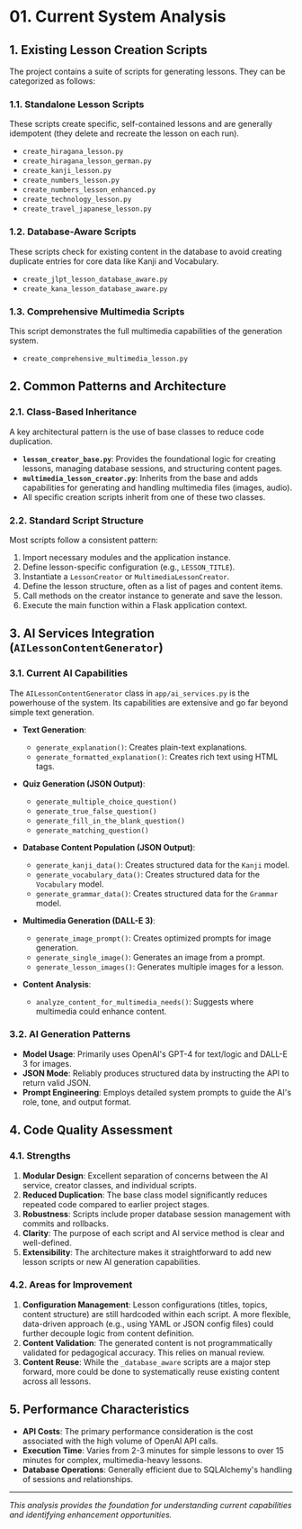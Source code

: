# 01. Current System Analysis

## 1. Existing Lesson Creation Scripts

The project contains a suite of scripts for generating lessons. They can be categorized as follows:

### 1.1. Standalone Lesson Scripts
These scripts create specific, self-contained lessons and are generally idempotent (they delete and recreate the lesson on each run).

-   `create_hiragana_lesson.py`
-   `create_hiragana_lesson_german.py`
-   `create_kanji_lesson.py`
-   `create_numbers_lesson.py`
-   `create_numbers_lesson_enhanced.py`
-   `create_technology_lesson.py`
-   `create_travel_japanese_lesson.py`

### 1.2. Database-Aware Scripts
These scripts check for existing content in the database to avoid creating duplicate entries for core data like Kanji and Vocabulary.

-   `create_jlpt_lesson_database_aware.py`
-   `create_kana_lesson_database_aware.py`

### 1.3. Comprehensive Multimedia Scripts
This script demonstrates the full multimedia capabilities of the generation system.

-   `create_comprehensive_multimedia_lesson.py`

## 2. Common Patterns and Architecture

### 2.1. Class-Based Inheritance
A key architectural pattern is the use of base classes to reduce code duplication.
-   **`lesson_creator_base.py`**: Provides the foundational logic for creating lessons, managing database sessions, and structuring content pages.
-   **`multimedia_lesson_creator.py`**: Inherits from the base and adds capabilities for generating and handling multimedia files (images, audio).
-   All specific creation scripts inherit from one of these two classes.

### 2.2. Standard Script Structure
Most scripts follow a consistent pattern:
1.  Import necessary modules and the application instance.
2.  Define lesson-specific configuration (e.g., `LESSON_TITLE`).
3.  Instantiate a `LessonCreator` or `MultimediaLessonCreator`.
4.  Define the lesson structure, often as a list of pages and content items.
5.  Call methods on the creator instance to generate and save the lesson.
6.  Execute the main function within a Flask application context.

## 3. AI Services Integration (`AILessonContentGenerator`)

### 3.1. Current AI Capabilities
The `AILessonContentGenerator` class in `app/ai_services.py` is the powerhouse of the system. Its capabilities are extensive and go far beyond simple text generation.

-   **Text Generation**:
    -   `generate_explanation()`: Creates plain-text explanations.
    -   `generate_formatted_explanation()`: Creates rich text using HTML tags.

-   **Quiz Generation (JSON Output)**:
    -   `generate_multiple_choice_question()`
    -   `generate_true_false_question()`
    -   `generate_fill_in_the_blank_question()`
    -   `generate_matching_question()`

-   **Database Content Population (JSON Output)**:
    -   `generate_kanji_data()`: Creates structured data for the `Kanji` model.
    -   `generate_vocabulary_data()`: Creates structured data for the `Vocabulary` model.
    -   `generate_grammar_data()`: Creates structured data for the `Grammar` model.

-   **Multimedia Generation (DALL-E 3)**:
    -   `generate_image_prompt()`: Creates optimized prompts for image generation.
    -   `generate_single_image()`: Generates an image from a prompt.
    -   `generate_lesson_images()`: Generates multiple images for a lesson.

-   **Content Analysis**:
    -   `analyze_content_for_multimedia_needs()`: Suggests where multimedia could enhance content.

### 3.2. AI Generation Patterns
-   **Model Usage**: Primarily uses OpenAI's GPT-4 for text/logic and DALL-E 3 for images.
-   **JSON Mode**: Reliably produces structured data by instructing the API to return valid JSON.
-   **Prompt Engineering**: Employs detailed system prompts to guide the AI's role, tone, and output format.

## 4. Code Quality Assessment

### 4.1. Strengths
1.  **Modular Design**: Excellent separation of concerns between the AI service, creator classes, and individual scripts.
2.  **Reduced Duplication**: The base class model significantly reduces repeated code compared to earlier project stages.
3.  **Robustness**: Scripts include proper database session management with commits and rollbacks.
4.  **Clarity**: The purpose of each script and AI service method is clear and well-defined.
5.  **Extensibility**: The architecture makes it straightforward to add new lesson scripts or new AI generation capabilities.

### 4.2. Areas for Improvement
1.  **Configuration Management**: Lesson configurations (titles, topics, content structure) are still hardcoded within each script. A more flexible, data-driven approach (e.g., using YAML or JSON config files) could further decouple logic from content definition.
2.  **Content Validation**: The generated content is not programmatically validated for pedagogical accuracy. This relies on manual review.
3.  **Content Reuse**: While the `_database_aware` scripts are a major step forward, more could be done to systematically reuse existing content across all lessons.

## 5. Performance Characteristics

-   **API Costs**: The primary performance consideration is the cost associated with the high volume of OpenAI API calls.
-   **Execution Time**: Varies from 2-3 minutes for simple lessons to over 15 minutes for complex, multimedia-heavy lessons.
-   **Database Operations**: Generally efficient due to SQLAlchemy's handling of sessions and relationships.

---

*This analysis provides the foundation for understanding current capabilities and identifying enhancement opportunities.*
